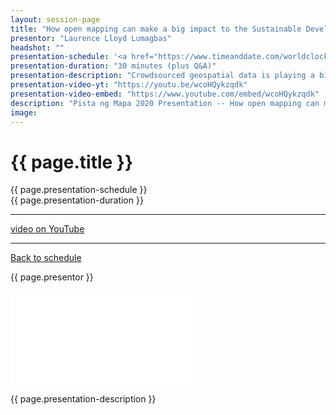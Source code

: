 ```yaml
---
layout: session-page
title: "How open mapping can make a big impact to the Sustainable Development Goals"
presentor: "Laurence Lloyd Lumagbas"
headshot: ""
presentation-schedule: '<a href="https://www.timeanddate.com/worldclock/fixedtime.html?iso=2020-11-13T10:30:00Z">13 Nov 2020, 18:30 UTC+8</a>'
presentation-duration: "30 minutes (plus Q&A)"
presentation-description: "Crowdsourced geospatial data is playing a big role in helping fill data gaps at the micro level as well as providing insight into SDG progress on a more real-time basis than is possible through annual surveys and periodic censuses. When we empower and enable communities to geo-locate key community assets and vulnerabilities, this helps decision-makers gauge coverage, gaps, and risks at the ultra-local level."
presentation-video-yt: "https://youtu.be/wcoHQykzqdk"
presentation-video-embed: "https://www.youtube.com/embed/wcoHQykzqdk"
description: "Pista ng Mapa 2020 Presentation -- How open mapping can make a big impact to the Sustainable Development Goals by Laurence Lloyd Lumagbas"
image:
---
```


<h1 class="color-pnm-blue">{{ page.title }}</h1>
<div class="row my-4">
<section class="col-lg-3">
<p class="small">{{ page.presentation-schedule }}<br>
{{ page.presentation-duration }}
</p>
<hr>
<p class="small">
<a href="{{ page.presentation-video-yt }}">video on YouTube</a>
</p>
<hr>
<p class="small"><a href="{{ site.baseurl }}/programme/">Back to schedule</a>
</p>
</section>
<section class="col-lg-9">
<p>{{ page.presentor }}</p>
<div class="embed-responsive embed-responsive-16by9">
<iframe class="mb-4 embed-responsive-item" src="{{ page.presentation-video-embed }}" frameborder="0" allow="accelerometer; autoplay; clipboard-write; encrypted-media; gyroscope; picture-in-picture" allowfullscreen></iframe>
</div>
<p class="mt-4">{{ page.presentation-description }}
</p>
</section>
</div>
